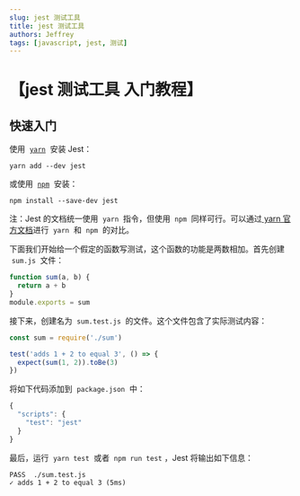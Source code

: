 ```yaml
---
slug: jest 测试工具
title: jest 测试工具
authors: Jeffrey
tags: [javascript, jest, 测试]
---
```


# 【jest 测试工具 入门教程】

## 快速入门

使用  [`yarn`](https://yarnpkg.com/en/package/jest)  安装 Jest：

```
yarn add --dev jest
```

或使用  [`npm`](https://www.npmjs.com/package/jest)  安装：

```
npm install --save-dev jest
```

注：Jest 的文档统一使用  `yarn`  指令，但使用  `npm`  同样可行。可以通过[ yarn 官方文档](https://yarnpkg.com/en/docs/migrating-from-npm#toc-cli-commands-comparison)进行  `yarn`  和  `npm`  的对比。

下面我们开始给一个假定的函数写测试，这个函数的功能是两数相加。首先创建  `sum.js`  文件：

```js
function sum(a, b) {
  return a + b
}
module.exports = sum
```

接下来，创建名为  `sum.test.js`  的文件。这个文件包含了实际测试内容：

```js
const sum = require('./sum')

test('adds 1 + 2 to equal 3', () => {
  expect(sum(1, 2)).toBe(3)
})
```

将如下代码添加到  `package.json`  中：

```js
{
  "scripts": {
    "test": "jest"
  }
}
```

最后，运行  `yarn test`  或者  `npm run test` ，Jest 将输出如下信息：

```
PASS  ./sum.test.js
✓ adds 1 + 2 to equal 3 (5ms)
```
